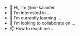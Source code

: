 - 👋 Hi, I’m @mr-kalanter
- 👀 I’m interested in ...
- 🌱 I’m currently learning ...
- 💞️ I’m looking to collaborate on ...
- 📫 How to reach me ...

<!---
mr-kalanter/mr-kalanter is a ✨ special ✨ repository because its `README.md` (this file) appears on your GitHub profile.
You can click the Preview link to take a look at your changes.
--->
